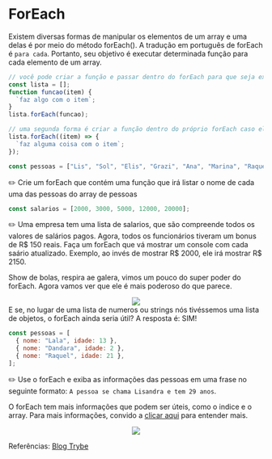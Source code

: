 # ForEach

Existem diversas formas de manipular os elementos de um array e uma delas é por meio do método forEach(). A tradução em português de forEach é `para cada`. Portanto, seu objetivo é executar determinada função para cada elemento de um array.

```javascript
// você pode criar a função e passar dentro do forEach para que seja executada para cada elemento
const lista = [];
function funcao(item) {
  `faz algo com o item`;
}
lista.forEach(funcao);

// uma segunda forma é criar a função dentro do próprio forEach caso ela só venha a ser utilizada ali.
lista.forEach((item) => {
  `faz alguma coisa com o item`;
});
```

```javascript
const pessoas = ["Lis", "Sol", "Elis", "Grazi", "Ana", "Marina", "Raquel"];
```

✏️ Crie um forEach que contém uma função que irá listar o nome de cada uma das pessoas do array de pessoas

```javascript
const salarios = [2000, 3000, 5000, 12000, 20000];
```

✏️ Uma empresa tem uma lista de salarios, que são compreende todos os valores de salários pagos. Agora, todos os funcionários tiveram um bonus de R$ 150 reais. Faça um forEach que vá mostrar um console com cada saário atualizado. Exemplo, ao invés de mostrar R$ 2000, ele irá mostrar R$ 2150.

Show de bolas, respira ae galera, vimos um pouco do super poder do forEach. Agora vamos ver que ele é mais poderoso do que parece.

<div align='center'>
  <img src="https://media.tenor.com/9Vzit5BykYgAAAAC/out-of-breath-spongebob.gif" />
</div>
E se, no lugar de uma lista de numeros ou strings nós tivéssemos uma lista de objetos, o forEach ainda seria útil? A resposta é: SIM!

```javascript
const pessoas = [
  { nome: "Lala", idade: 13 },
  { nome: "Dandara", idade: 2 },
  { nome: "Raquel", idade: 21 },
];
```

✏️ Use o forEach e exiba as informações das pessoas em uma frase no seguinte formato: `A pessoa se chama Lisandra e tem 29 anos`.

O forEach tem mais informações que podem ser úteis, como o indice e o array. Para mais informações, convido a [clicar aqui](https://www.freecodecamp.org/portuguese/news/foreach-em-javascript-como-percorrer-um-array-em-js/) para entender mais.

<div align='center'>
  <img src="https://media.tenor.com/jRRGppDK3BEAAAAC/big-bang.gif" />
</div>

Referências: [Blog Trybe](https://blog.betrybe.com/javascript/javascript-foreach/)
